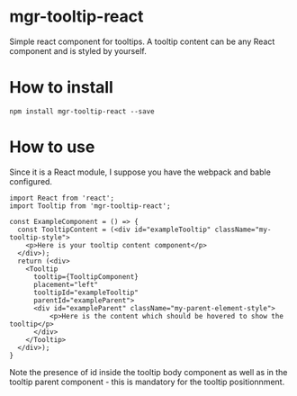 # mgr-tooltip-react
Simple react component for tooltips. A tooltip content can be any React component and is styled by yourself.

# How to install
```
npm install mgr-tooltip-react --save
```

# How to use

Since it is a React module, I suppose you have the webpack and bable configured.

```
import React from 'react';
import Tooltip from 'mgr-tooltip-react';

const ExampleComponent = () => {
  const TooltipContent = (<div id="exampleTooltip" className="my-tooltip-style">
    <p>Here is your tooltip content component</p>
  </div>);
  return (<div>
    <Tooltip
      tooltip={TooltipComponent}
      placement="left"
      tooltipId="exampleTooltip"
      parentId="exampleParent">
      <div id="exampleParent" className="my-parent-element-style">
          <p>Here is the content which should be hovered to show the tooltip</p>
      </div>
    </Tooltip>
  </div>);
}
```

Note the presence of id inside the tooltip body component as well as in the tooltip parent component - this is mandatory for the tooltip positionnment.
